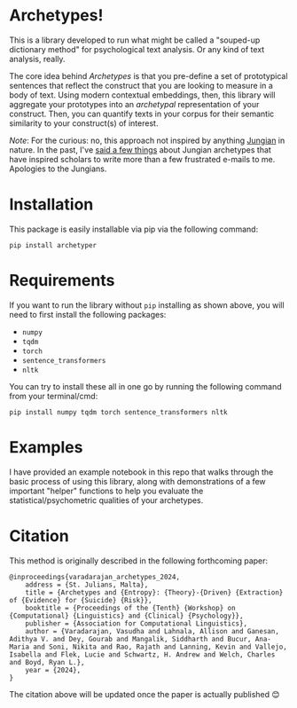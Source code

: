 # Archetypes!

This is a library developed to run what might be called a "souped-up dictionary method" for psychological text analysis. Or any kind of text analysis, really.

The core idea behind *Archetypes* is that you pre-define a set of prototypical sentences that reflect the construct that you are looking to measure in a body of text. Using modern contextual embeddings, then, this library will aggregate your prototypes into an *archetypal* representation of your construct. Then, you can quantify texts in your corpus for their semantic similarity to your construct(s) of interest.

*Note*: For the curious: no, this approach not inspired by anything [Jungian](https://en.wikipedia.org/wiki/Jungian_archetypes) in nature. In the past, I've [said a few things](https://www.tandfonline.com/doi/full/10.1080/1047840X.2019.1633122?casa_token=cnHLr5uwiXUAAAAA:ACUCFK4tC9HXBBMlfhIFjfPxWLuCEK7owT3z_IBv2rZUa35fq4Z_rVkETqGO0wa1FqYjbmgxcRWxnw) about Jungian archetypes that have inspired scholars to write more than a few frustrated e-mails to me. Apologies to the Jungians.

# Installation

This package is easily installable via pip via the following command:

`pip install archetyper`


# Requirements
If you want to run the library without `pip` installing as shown above, you will need to first install the following packages:
- `numpy`
- `tqdm`
- `torch`
- `sentence_transformers`
- `nltk`

You can try to install these all in one go by running the following command from your terminal/cmd:

`pip install numpy tqdm torch sentence_transformers nltk`



# Examples

I have provided an example notebook in this repo that walks through the basic process of using this library, along with demonstrations of a few important "helper" functions to help you evaluate the statistical/psychometric qualities of your archetypes.


# Citation

This method is originally described in the following forthcoming paper:
```
@inproceedings{varadarajan_archetypes_2024,
	address = {St. Julians, Malta},
	title = {Archetypes and {Entropy}: {Theory}-{Driven} {Extraction} of {Evidence} for {Suicide} {Risk}},
	booktitle = {Proceedings of the {Tenth} {Workshop} on {Computational} {Linguistics} and {Clinical} {Psychology}},
	publisher = {Association for Computational Linguistics},
	author = {Varadarajan, Vasudha and Lahnala, Allison and Ganesan, Adithya V. and Dey, Gourab and Mangalik, Siddharth and Bucur, Ana-Maria and Soni, Nikita and Rao, Rajath and Lanning, Kevin and Vallejo, Isabella and Flek, Lucie and Schwartz, H. Andrew and Welch, Charles and Boyd, Ryan L.},
	year = {2024},
}
```

The citation above will be updated once the paper is actually published 😊
